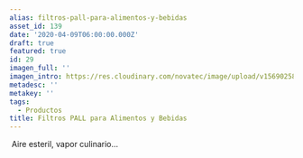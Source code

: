 ```yaml
---
alias: filtros-pall-para-alimentos-y-bebidas
asset_id: 139
date: '2020-04-09T06:00:00.000Z'
draft: true
featured: true
id: 29
imagen_full: ''
imagen_intro: https://res.cloudinary.com/novatec/image/upload/v1569025889/PALL_Elementos_c8imwm.jpg
metadesc: ''
metakey: ''
tags:
  - Productos
title: Filtros PALL para Alimentos y Bebidas
---
```





<img src="images/noticias/FiltroPALL.jpg" alt="" />
Aire esteril, vapor culinario...
<!--more-->

